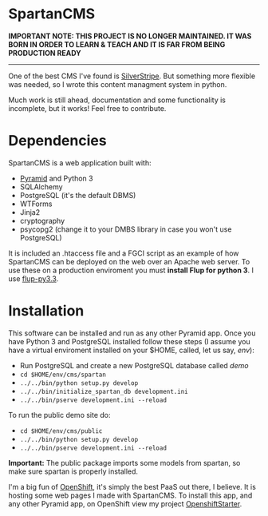 SpartanCMS
===

**IMPORTANT NOTE: THIS PROJECT IS NO LONGER MAINTAINED. IT WAS BORN IN ORDER TO LEARN & TEACH AND IT IS FAR FROM BEING PRODUCTION READY**

---

One of the best CMS I've found is [SilverStripe](http://www.silverstripe.org). But something more flexible was needed, so I wrote this content managment system in python.

Much work is still ahead, documentation and some functionality is incomplete, but it works! Feel free to contribute.

Dependencies
===

SpartanCMS is a web application built with:

* [Pyramid](http://www.pylonsproject.org/projects/pyramid/about) and Python 3
* SQLAlchemy
* PostgreSQL (it's the default DBMS)
* WTForms
* Jinja2
* cryptography
* psycopg2 (change it to your DMBS library in case you won't use PostgreSQL)

It is included an .htaccess file and a FGCI script as an example of how SpartanCMS can be deployed on the web over an Apache web server. To use these on a production enviroment you must **install Flup for python 3**. I use [flup-py3.3](https://github.com/Pyha/flup-py3.3).

Installation
===

This software can be installed and run as any other Pyramid app. Once you have Python 3 and PostgreSQL installed follow these steps (I assume you have a virtual enviroment installed on your $HOME, called, let us say, *env*):

* Run PostgreSQL and create a new PostgreSQL database called *demo*
* ``` cd $HOME/env/cms/spartan ```
* ``` ../../bin/python setup.py develop ```
* ``` ../../bin/initialize_spartan_db development.ini ```
* ``` ../../bin/pserve development.ini --reload ```

To run the public demo site do:
* ``` cd $HOME/env/cms/public ```
* ``` ../../bin/python setup.py develop ```
* ``` ../../bin/pserve development.ini --reload ```

**Important:** The public package imports some models from spartan, so make sure spartan is properly installed.

I'm a big fun of [OpenShift](http://www.openshift.com), it's simply the best PaaS out there, I believe. It is hosting some web pages I made with SpartanCMS. To install this app, and any other Pyramid app, on OpenShift view my project [OpenshiftStarter](http://github.com/josuemontano/OpenshiftStarter).
